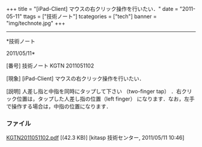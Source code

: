﻿+++
title = "[iPad-Client] マウスの右クリック操作を行いたい．"
date = "2011-05-11"
ttags = ["技術ノート"]
tcategories = ["tech"]
banner = "img/technote.jpg"
+++

-----------------------------------------------------------------------------------------------------------------------------

*技術ノート

2011/05/11*


[番号]
技術ノート KGTN 2011051102

[現象]
[iPad-Client] マウスの右クリック操作を行いたい．

[説明]
人差し指と中指を同時にタップして下さい （two-finger tap）
．右クリック位置は，タップした人差し指の位置（left finger）
になります．なお，左手で操作する場合は，中指の位置になります．


### ファイル

 
 


[KGTN2011051102.pdf](http://techreport.kitasp.net/attachments/download/553/KGTN2011051102.pdf)
 [(42.3 KB)] [kitasp 技術センター, 2011/05/11
10:46]


 


 

